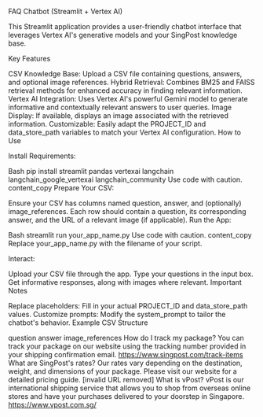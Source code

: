 FAQ Chatbot (Streamlit + Vertex AI)

This Streamlit application provides a user-friendly chatbot interface that leverages Vertex AI's generative models and your SingPost knowledge base.

Key Features

CSV Knowledge Base: Upload a CSV file containing questions, answers, and optional image references.
Hybrid Retrieval: Combines BM25 and FAISS retrieval methods for enhanced accuracy in finding relevant information.
Vertex AI Integration: Uses Vertex AI's powerful Gemini model to generate informative and contextually relevant answers to user queries.
Image Display: If available, displays an image associated with the retrieved information.
Customizable: Easily adapt the PROJECT_ID and data_store_path variables to match your Vertex AI configuration.
How to Use

Install Requirements:

Bash
pip install streamlit pandas vertexai langchain langchain_google_vertexai langchain_community
Use code with caution.
content_copy
Prepare Your CSV:

Ensure your CSV has columns named question, answer, and (optionally) image_references.
Each row should contain a question, its corresponding answer, and the URL of a relevant image (if applicable).
Run the App:

Bash
streamlit run your_app_name.py
Use code with caution.
content_copy
Replace your_app_name.py with the filename of your script.

Interact:

Upload your CSV file through the app.
Type your questions in the input box.
Get informative responses, along with images where relevant.
Important Notes

Replace placeholders: Fill in your actual PROJECT_ID and data_store_path values.
Customize prompts: Modify the system_prompt to tailor the chatbot's behavior.
Example CSV Structure

question	answer	image_references
How do I track my package?	You can track your package on our website using the tracking number provided in your shipping confirmation email.	https://www.singpost.com/track-items
What are SingPost's rates?	Our rates vary depending on the destination, weight, and dimensions of your package. Please visit our website for a detailed pricing guide.	[invalid URL removed]
What is vPost?	vPost is our international shipping service that allows you to shop from overseas online stores and have your purchases delivered to your doorstep in Singapore.	https://www.vpost.com.sg/